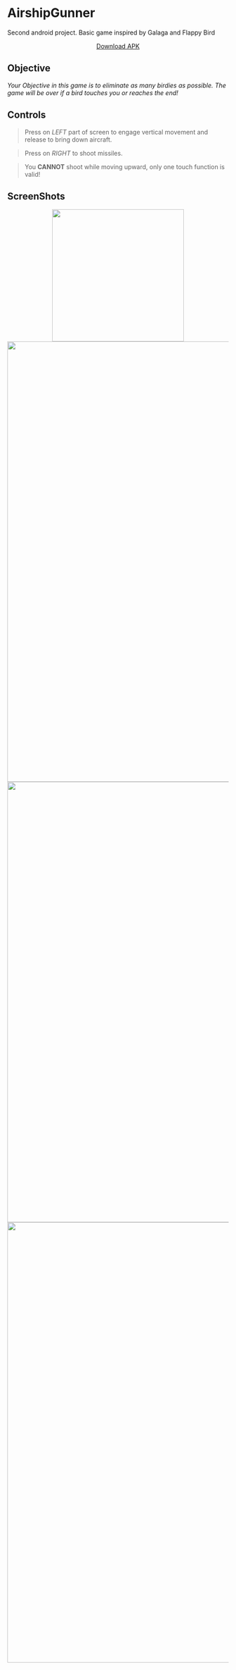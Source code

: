 # AirshipGunner
Second android project. Basic game inspired by Galaga and Flappy Bird

<p align="center"><a href="https://mega.nz/file/aNRWGJiK#F8QNsxLuei90ZBvRSa2JLwb0KWdKgVSXkGnQbRAJHdk">Download APK</a></p>

## Objective
*Your Objective in this game is to eliminate as many birdies as possible. The game will be over if a bird touches you or reaches the end!*

## Controls
>Press on *LEFT* part of screen to engage vertical movement and release to bring down aircraft.

>Press on *RIGHT* to shoot missiles.

>You **CANNOT** shoot while moving upward, only one touch function is valid!

## ScreenShots

<p align="center">
<img src="https://user-images.githubusercontent.com/98741486/181798315-bbef8884-f87d-4faf-9917-d58cd581d124.jpg"  width="300">
<br>
<img src="https://user-images.githubusercontent.com/98741486/181798714-41f29505-0b64-4fe3-a252-f18c5db06fb2.jpg"  width="1000">
<br>
<img src="https://user-images.githubusercontent.com/98741486/181798729-b20527c4-e000-408c-914e-2aab0889e388.jpg"  width="1000">
<br>
<img src="https://user-images.githubusercontent.com/98741486/181798741-5573e7b8-85eb-4846-b3da-d33f3c0e2e63.jpg"  width="1000">

</p>
